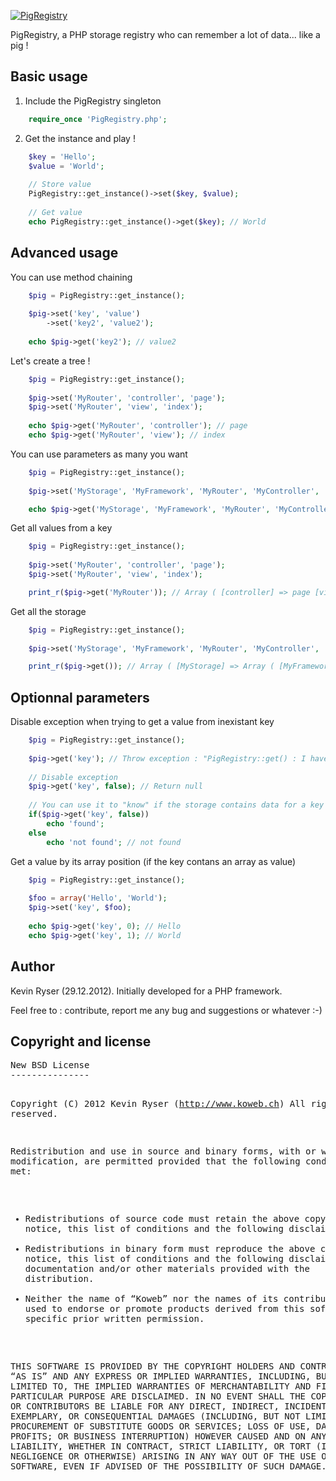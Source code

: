 [![PigRegistry](http://www.koweb.ch/projects/pigregistry/logo.png)](https://github.com/KevinSupertramp/PigRegistry)

PigRegistry, a PHP storage registry who can remember a lot of data... like a pig !


<h2>Basic usage</h2>

1. Include the PigRegistry singleton
```php
	require_once 'PigRegistry.php';
```

2. Get the instance and play !
```php
    $key = 'Hello';
    $value = 'World';
    
    // Store value
    PigRegistry::get_instance()->set($key, $value);
    
    // Get value
    echo PigRegistry::get_instance()->get($key); // World
```


<h2>Advanced usage</h2>
You can use method chaining

```php
    $pig = PigRegistry::get_instance();
    
    $pig->set('key', 'value')
        ->set('key2', 'value2');
        
    echo $pig->get('key2'); // value2
```
Let's create a tree !
```php
    $pig = PigRegistry::get_instance();
    
    $pig->set('MyRouter', 'controller', 'page');
    $pig->set('MyRouter', 'view', 'index');
    
    echo $pig->get('MyRouter', 'controller'); // page
    echo $pig->get('MyRouter', 'view'); // index
```
You can use parameters as many you want
```php
    $pig = PigRegistry::get_instance();
    
    $pig->set('MyStorage', 'MyFramework', 'MyRouter', 'MyController', 'page');

    echo $pig->get('MyStorage', 'MyFramework', 'MyRouter', 'MyController', 'page'); // page
```
Get all values from a key
```php
    $pig = PigRegistry::get_instance();
    
    $pig->set('MyRouter', 'controller', 'page');
    $pig->set('MyRouter', 'view', 'index');

    print_r($pig->get('MyRouter')); // Array ( [controller] => page [view] => index )
```
Get all the storage
```php
    $pig = PigRegistry::get_instance();
    
    $pig->set('MyStorage', 'MyFramework', 'MyRouter', 'MyController', 'page');

    print_r($pig->get()); // Array ( [MyStorage] => Array ( [MyFramework] => Array ( [MyRouter] => Array ( [MyController] => page ) ) ) )
```


<h2>Optionnal parameters</h2>
Disable exception when trying to get a value from inexistant key

```php
    $pig = PigRegistry::get_instance();
    
    $pig->get('key'); // Throw exception : "PigRegistry::get() : I have no value for key "key" sorry."
    
    // Disable exception
    $pig->get('key', false); // Return null
    
    // You can use it to "know" if the storage contains data for a key
    if($pig->get('key', false))
    	echo 'found';
    else
    	echo 'not found'; // not found
```
Get a value by its array position (if the key contans an array as value)
```php
    $pig = PigRegistry::get_instance();
    
	$foo = array('Hello', 'World');
    $pig->set('key', $foo);
    
    echo $pig->get('key', 0); // Hello
    echo $pig->get('key', 1); // World
```


<h2>Author</h2>
Kevin Ryser (29.12.2012). Initially developed for a PHP framework.

Feel free to : contribute, report me any bug and suggestions or whatever :-)


<h2>Copyright and license</h2>
<pre>
New BSD License
---------------

Copyright (C) 2012 Kevin Ryser (http://www.koweb.ch) All rights reserved.

Redistribution and use in source and binary forms, with or without modification,
are permitted provided that the following conditions are met:
* Redistributions of source code must retain the above copyright notice, this
  list of conditions and the following disclaimer.
* Redistributions in binary form must reproduce the above copyright notice, this
  list of conditions and the following disclaimer in the documentation and/or
  other materials provided with the distribution.
* Neither the name of “Koweb” nor the names of its contributors may be used to
  endorse or promote products derived from this software without specific prior
  written permission.

THIS SOFTWARE IS PROVIDED BY THE COPYRIGHT HOLDERS AND CONTRIBUTORS “AS IS” AND
ANY EXPRESS OR IMPLIED WARRANTIES, INCLUDING, BUT NOT LIMITED TO, THE IMPLIED
WARRANTIES OF MERCHANTABILITY AND FITNESS FOR A PARTICULAR PURPOSE ARE
DISCLAIMED. IN NO EVENT SHALL THE COPYRIGHT OWNER OR CONTRIBUTORS BE LIABLE FOR
ANY DIRECT, INDIRECT, INCIDENTAL, SPECIAL, EXEMPLARY, OR CONSEQUENTIAL DAMAGES
(INCLUDING, BUT NOT LIMITED TO, PROCUREMENT OF SUBSTITUTE GOODS OR SERVICES;
LOSS OF USE, DATA, OR PROFITS; OR BUSINESS INTERRUPTION) HOWEVER CAUSED AND ON
ANY THEORY OF LIABILITY, WHETHER IN CONTRACT, STRICT LIABILITY, OR TORT
(INCLUDING NEGLIGENCE OR OTHERWISE) ARISING IN ANY WAY OUT OF THE USE OF THIS
SOFTWARE, EVEN IF ADVISED OF THE POSSIBILITY OF SUCH DAMAGE.
</pre>

